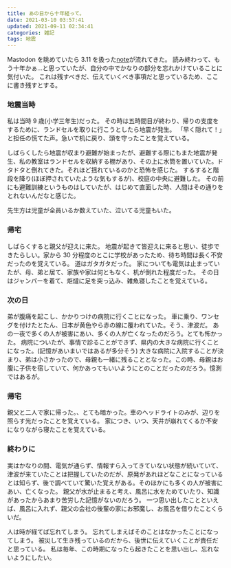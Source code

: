 ```yaml
---
title: あの日から十年経って。
date: 2021-03-10 03:57:41
updated: 2021-09-11 02:34:41
categories: 雑記
tags: 地震
---
```


Mastodon を眺めていたら 3.11 を扱った[note](https://note.com/nhk_syuzai/n/nffb61de9ca6a)が流れてきた。
読み終わって、もう十年かぁ…と思っていたが、自分の中でかなりの部分を忘れかけていることに気付いた。
これは残すべきだ、伝えていくべき事項だと思っているため、ここに書き残すとする。

<!-- more -->
<!-- toc -->

### 地震当時

私は当時 9 歳(小学三年生)だった。
その時は五時間目が終わり、帰りの支度をするために、ランドセルを取りに行こうとしたら地震が発生。
「早く隠れて！」と担任の慌てた声。急いで机に戻り、頭を守ったことを覚えている。

しばらくしたら地震が収まり避難が始まったが、避難する際にもまた地震が発生、私の教室はランドセルを収納する棚があり、その上に水筒を置いていた。ドタドタと倒れてきた。それほど揺れているのかと恐怖を感じた。
するすると階段を降り(ほぼ押されていたような気もするが)、校庭の中央に避難した。
その前にも避難訓練というものはしていたが、はじめて直面した時、人間はその通りをとれないんだなと感じた。

先生方は児童が全員いるか数えていた、泣いてる児童もいた。

### 帰宅

しばらくすると親父が迎えに来た。
地震が起きて皆迎えに来ると思い、徒歩できたらしい。家から 30 分程度のとこに学校があったため、待ち時間は長く不安だったのを覚えている。
道はガタガタだった。
家についても電気は止まっていたが、母、弟と居て、家族や家は何ともなく、机が倒れた程度だった。
その日はジャンパーを着て、炬燵に足を突っ込み、雑魚寝したことを覚えている。

### 次の日

弟が腹痛を起こし、かかりつけの病院に行くことになった。
車に乗り、ワンセグを付けたとたん、日本が黄色やら赤の線に覆われていた。そう、津波だ。
あの一夜で多くの人が被害にあい、多くの人が亡くなったのだろう。とても怖かった。
病院についたが、事情で診ることができず、県内の大きな病院に行くことになった。(記憶があいまいではあるが多分そう)
大きな病院に入院することが決まり、弟は小さかったので、母親も一緒に残ることとなった。この時、母親はお腹に子供を宿していて、何かあってもいいようにとのことだったのだろう。憶測ではあるが。

### 帰宅

親父と二人で家に帰った。、とても暗かった。車のヘッドライトのみが、辺りを照らす光だったことを覚えている。
家につき、いつ、天井が崩れてくるか不安になりながら寝たことを覚えている。

### 終わりに

実はかなりの間、電気が通らず、情報すら入ってきていない状態が続いていて、津波が来ていたことは把握していたのだが、原発があれほどなことになっているとは知らず、後で調べていて驚いた覚えがある。そのほかにも多くの人が被害にあい、亡くなった。
親父が水が止まると考え、風呂に水をためていたり、知識があったからあまり苦労した記憶がないのだろう。
一つ思い出したことといえば、風呂に入れず、親父の会社の後輩の家にお邪魔し、お風呂を借りたことくらいだ。

人は時が経てば忘れてしまう。
忘れてしまえばそのことはなかったことになってしまう。
被災して生き残っているのだから、後世に伝えていくことが責任だと思っている。
私は毎年、この時期になったら起きたことを思い出し、忘れないようにしたい。
